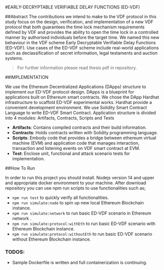 #EARLY-DECRYPTABLE VERIFIABLE DELAY FUNCTIONS (ED-VDF)

##Abstract
The contributions we intend to make to the VDF protocol in this study focus on the design, verification, and implementation of a new VDF protocol that both guarantees the time lock mechanism requirements defined by VDF and provides the ability to open the time lock in a controlled manner by authorised individuals before the target time. We named this new behaviour in the VDF scheme Early Decryptable Verifiable Delay Functions (ED-VDF). Use cases of the ED-VDF scheme include real-world applications such as declassification of secret information, legal testaments and auction systems.

> For further information please read thesis pdf in repository.

##IMPLEMENTATION

We use the Ethereum Decentralized Applications (DApps) structure to implement our ED-VDF protocol design. DApps is a blueprint for applications built on Ethereum smart contracts. We chose the DApp Hardhat infrastructure to scaffold ED-VDF experimental works. Hardhat provide a convenient development environment. We use Solidity Smart Contract Language to write ED-VDF Smart Contract. Application structure is divided into 4 modules: Artifacts, Contracts, Scripts and Tests

* **Artifacts**: Contains compiled contracts and their build information.
* **Contracts**: Holds contracts written with Solidity programming language.
* **Scripts**: Embody code that provides a bridge between ethereum virtual machine (EVM) and application code that manages interaction, transaction and listening events on VDF smart contract at EVM.
* **Test**: Enclose unit, functional and attack scenario tests for implementation.

##How To Run

In order to run this project you should install. Nodejs version 14 and upper and appropriate docker environment to your machine. After download repository you can use npm run scripts to use functionalities such as;

* `npm run test` to quickly verify all functionalities.
* `npm run simulate:node` to spin up new local Ethereum Blockchain instance.
* `npm run simulate:network` to run basic ED-VDF scenario in Ethereum network .
* `npm run simulate:protocol:withEth` to run basic ED-VDF scenario with Ethereum Blockchain instance.
* `npm run simulate:protocol:withoutEth` to run basic ED-VDF scenario without Ethereum Blockchain instance.

### TODOS:
* Sample Dockerfile is written and full containerization is continuing.

